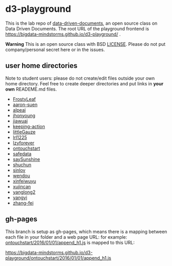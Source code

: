 # d3-playground

This is the lab repo of [data-driven-documents](https://github.com/bigdata-mindstorms/data-driven-documents), an open source class on Data Driven Documents. The root URL of the playground frontend is https://bigdata-mindstorms.github.io/d3-playground/ .

**Warning**
This is an open source class with BSD [LICENSE](LICENSE). Please do not put company/personal secret here or in the issues.


## user home directories

Note to student users: please do not create/edit files outside your own home directory. Feel free to create deeper directories and put links in **your own** READEME.md files.

- [FrostyLeaf](FrostyLeaf)
- [aaron-suen](aaron-suen)
- [alpeai](alpeai)
- [jhonyoung](jhonyoung)
- [jiawuai](jiawuai)
- [keeping-action](keeping-action)
- [littleGauze](littleGauze)
- [lrl1225](lrl1225)
- [lzyforever](lzyforever)
- [ontouchstart](ontouchstart)
- [safedata](safedata)
- [saySunshine](saySunshine)	
- [shuchun](shuchun)
- [sinlov](sinlov)
- [wendou](wendou)
- [xinfeiwuyu](xinfeiwuyu)
- [xujincan](xujincan)
- [yanglong2](yanglong2)
- [yangyi](yangyi)
- [zhang-fei](zhang-fei)


## gh-pages

This branch is setup as gh-pages, which means there is a mapping between each file in your folder and a web page URL: for example:
[ontouchstart/2016/01/01/append_h1.js](ontouchstart/2016/01/01/append_h1.js) is mapped to this URL:

https://bigdata-mindstorms.github.io/d3-playground/ontouchstart/2016/01/01/append_h1.js
